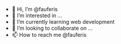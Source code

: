 - 👋 Hi, I’m @fauferis
- 👀 I’m interested in ...
- 🌱 I’m currently learning web development
- 💞️ I’m looking to collaborate on ...
- 📫 How to reach me @fauferis

<!---
fauferis/fauferis is a ✨ special ✨ repository because its `README.md` (this file) appears on your GitHub profile.
You can click the Preview link to take a look at your changes.
--->
